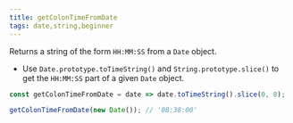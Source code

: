 ```yaml
---
title: getColonTimeFromDate
tags: date,string,beginner
---
```


Returns a string of the form `HH:MM:SS` from a `Date` object.

- Use `Date.prototype.toTimeString()` and `String.prototype.slice()` to get the `HH:MM:SS` part of a given `Date` object.

```js
const getColonTimeFromDate = date => date.toTimeString().slice(0, 8);
```

```js
getColonTimeFromDate(new Date()); // '08:38:00'
```
